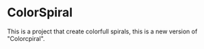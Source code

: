 # ColorSpiral
This is a project that create colorfull spirals, this is a new version of "Colorcpiral". 
